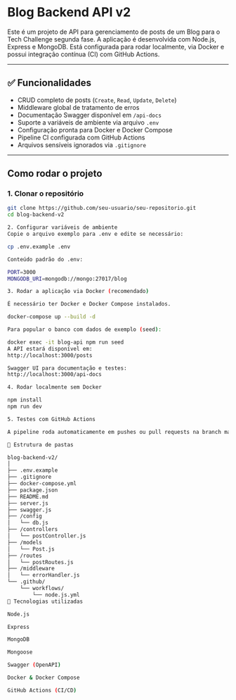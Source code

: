 # Blog Backend API v2

Este é um projeto de API para gerenciamento de posts de um Blog para o Tech Challenge segunda fase. A aplicação é desenvolvida com Node.js, Express e MongoDB. Está configurada para rodar localmente, via Docker e possui integração contínua (CI) com GitHub Actions.

---

## ✅ Funcionalidades

- CRUD completo de posts (`Create`, `Read`, `Update`, `Delete`)
- Middleware global de tratamento de erros
- Documentação Swagger disponível em `/api-docs`
- Suporte a variáveis de ambiente via arquivo `.env`
- Configuração pronta para Docker e Docker Compose
- Pipeline CI configurada com GitHub Actions
- Arquivos sensíveis ignorados via `.gitignore`

---

##  Como rodar o projeto

### 1. Clonar o repositório

```bash
git clone https://github.com/seu-usuario/seu-repositorio.git
cd blog-backend-v2

2. Configurar variáveis de ambiente
Copie o arquivo exemplo para .env e edite se necessário:

cp .env.example .env

Conteúdo padrão do .env:

PORT=3000
MONGODB_URI=mongodb://mongo:27017/blog

3. Rodar a aplicação via Docker (recomendado)

É necessário ter Docker e Docker Compose instalados.

docker-compose up --build -d

Para popular o banco com dados de exemplo (seed):

docker exec -it blog-api npm run seed
A API estará disponível em:
http://localhost:3000/posts

Swagger UI para documentação e testes:
http://localhost:3000/api-docs

4. Rodar localmente sem Docker

npm install
npm run dev

5. Testes com GitHub Actions

A pipeline roda automaticamente em pushes ou pull requests na branch main.

📁 Estrutura de pastas

blog-backend-v2/
│
├── .env.example
├── .gitignore
├── docker-compose.yml
├── package.json
├── README.md
├── server.js
├── swagger.js
├── /config
│   └── db.js
├── /controllers
│   └── postController.js
├── /models
│   └── Post.js
├── /routes
│   └── postRoutes.js
├── /middleware
│   └── errorHandler.js
└── .github/
    └── workflows/
        └── node.js.yml
🔗 Tecnologias utilizadas

Node.js

Express

MongoDB

Mongoose

Swagger (OpenAPI)

Docker & Docker Compose

GitHub Actions (CI/CD)

